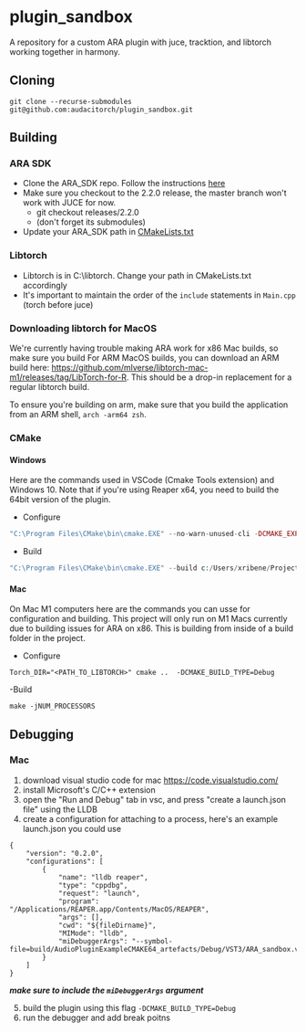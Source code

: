 # plugin_sandbox
A repository for a custom ARA plugin with juce, tracktion, and libtorch working together in harmony.

## Cloning
```git clone --recurse-submodules git@github.com:audacitorch/plugin_sandbox.git```

## Building
### ARA SDK
- Clone the ARA_SDK repo. Follow the instructions [here](https://github.com/Celemony/ARA_SDK)
- Make sure you checkout to the 2.2.0 release, the master branch won't work with JUCE for now.
    - git checkout releases/2.2.0
    - (don't forget its submodules)
- Update your ARA_SDK path in [CMakeLists.txt](CMakeLists.txt)

<!-- ### Tracktion
- tracktion_engine is a submodule. The JUCE package that exists as a submodule in tracktion_engine is not needed (I think) -->

### Libtorch
- Libtorch is in C:\libtorch. Change your path in CMakeLists.txt accordingly
- It's important to maintain the order of the `include` statements in `Main.cpp` (torch before juce)

### Downloading libtorch for MacOS
We're currently having trouble making ARA work for x86 Mac builds, so make sure you build
For ARM MacOS builds, you can download an ARM build here: https://github.com/mlverse/libtorch-mac-m1/releases/tag/LibTorch-for-R.
This should be a drop-in replacement for a regular libtorch build.

To ensure you're building on arm, make sure that you build the application from an ARM shell, `arch -arm64 zsh`.
<!-- 
### Setting up PyBind

1. make a clean python environment using conda
2. activate that python environment before building
3. pip install `gradio-client` in that environment

call cmake:
```
cmake -DPYTHON_EXECUTABLE=$(python3 -c "import sys; print(sys.executable)") ..
``` -->

### CMake
#### Windows
Here are the commands used in VSCode (Cmake Tools extension) and Windows 10.
Note that if you're using Reaper x64, you need to build the 64bit version of the plugin.
- Configure

```php
"C:\Program Files\CMake\bin\cmake.EXE" --no-warn-unused-cli -DCMAKE_EXPORT_COMPILE_COMMANDS:BOOL=TRUE -SC:/Users/xribene/Projects/audacitorch/plugin_sandbox -Bc:/Users/xribene/Projects/audacitorch/plugin_sandbox/build -G "Visual Studio 17 2022" -T host=x64 -A win64
```
- Build
```php
"C:\Program Files\CMake\bin\cmake.EXE" --build c:/Users/xribene/Projects/audacitorch/plugin_sandbox/build --config Debug --target ALL_BUILD -j 14 --
```
#### Mac
On Mac M1 computers here are the commands you can usse for configuration and building. This project will only run on M1 Macs currently due to building issues for ARA on x86. This is building from inside of a build folder in the project.
- Configure
```
Torch_DIR="<PATH_TO_LIBTORCH>" cmake ..  -DCMAKE_BUILD_TYPE=Debug 
```

-Build
```
make -jNUM_PROCESSORS
```


## Debugging
### Mac
1. download visual studio code for mac https://code.visualstudio.com/
2. install Microsoft's C/C++ extension
3. open the "Run and Debug" tab in vsc, and press "create a launch.json file" using the LLDB
4. create a configuration for attaching to a process, here's an example launch.json you could use

```
{
    "version": "0.2.0",
    "configurations": [
        {
            "name": "lldb reaper",
            "type": "cppdbg",
            "request": "launch",
            "program": "/Applications/REAPER.app/Contents/MacOS/REAPER",
            "args": [],
            "cwd": "${fileDirname}",
            "MIMode": "lldb",
            "miDebuggerArgs": "--symbol-file=build/AudioPluginExampleCMAKE64_artefacts/Debug/VST3/ARA_sandbox.vst3/Contents/MacOS/ARA_sandbox"
        }
    ]
}
```
***make sure to include the `miDebuggerArgs` argument***

5. build the plugin using this flag `-DCMAKE_BUILD_TYPE=Debug`
6. run the debugger and add break poitns
